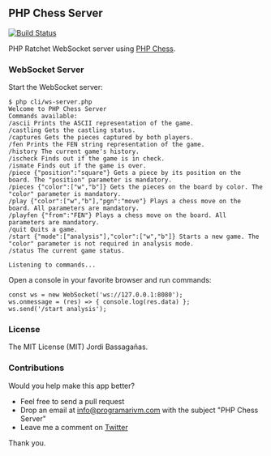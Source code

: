 ## PHP Chess Server

[![Build Status](https://travis-ci.org/programarivm/pgn-chess-server.svg?branch=master)](https://travis-ci.org/programarivm/pgn-chess-server)

PHP Ratchet WebSocket server using [PHP Chess](https://github.com/programarivm/php-chess).

### WebSocket Server

Start the WebSocket server:

	$ php cli/ws-server.php
	Welcome to PHP Chess Server
	Commands available:
	/ascii Prints the ASCII representation of the game.
	/castling Gets the castling status.
	/captures Gets the pieces captured by both players.
	/fen Prints the FEN string representation of the game.
	/history The current game's history.
	/ischeck Finds out if the game is in check.
	/ismate Finds out if the game is over.
	/piece {"position":"square"} Gets a piece by its position on the board. The "position" parameter is mandatory.
	/pieces {"color":["w","b"]} Gets the pieces on the board by color. The "color" parameter is mandatory.
	/play {"color":["w","b"],"pgn":"move"} Plays a chess move on the board. All parameters are mandatory.
	/playfen {"from":"FEN"} Plays a chess move on the board. All parameters are mandatory.
	/quit Quits a game.
	/start {"mode":["analysis"],"color":["w","b"]} Starts a new game. The "color" parameter is not required in analysis mode.
	/status The current game status.

	Listening to commands...

Open a console in your favorite browser and run commands:

    const ws = new WebSocket('ws://127.0.0.1:8080');
    ws.onmessage = (res) => { console.log(res.data) };
    ws.send('/start analysis');

### License

The MIT License (MIT) Jordi Bassagañas.

### Contributions

Would you help make this app better?

- Feel free to send a pull request
- Drop an email at info@programarivm.com with the subject "PHP Chess Server"
- Leave me a comment on [Twitter](https://twitter.com/programarivm)

Thank you.
